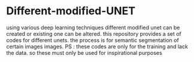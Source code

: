 # Different-modified-UNET
using various deep learning techniques different modified unet can be created or existing one can be altered.
this repository provides a set of codes for different unets. 
the process is for semantic segmentation of certain images images.
PS : these codes are only for the training and lack the data. so these must only be used for inspirational purposes
